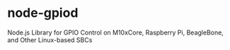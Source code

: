 # node-gpiod
Node.js Library for GPIO Control on M10xCore, Raspberry Pi, BeagleBone, and Other Linux-based SBCs
